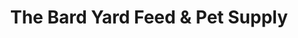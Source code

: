 ---
title: "The Bard Yard Feed & Pet Supply"
url: /kingston/the-bard-yard-feed-und-pet-supply/
shop: Landwirtschaftlich
---
